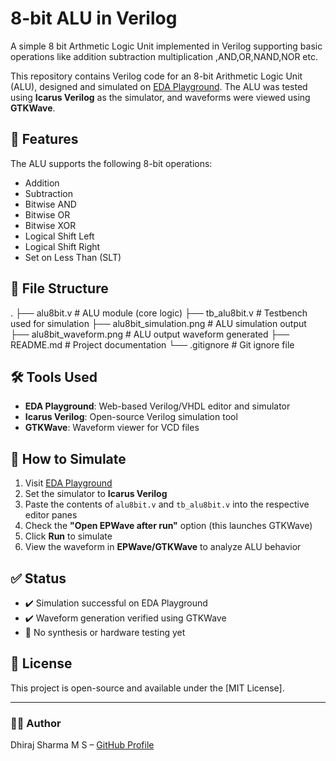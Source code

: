 # 8-bit ALU in Verilog
A simple 8 bit Arthmetic Logic Unit implemented in Verilog supporting basic operations like addition subtraction multiplication ,AND,OR,NAND,NOR etc.

This repository contains Verilog code for an 8-bit Arithmetic Logic Unit (ALU), designed and simulated on [EDA Playground](https://www.edaplayground.com/). The ALU was tested using **Icarus Verilog** as the simulator, and waveforms were viewed using **GTKWave**.

## 🧠 Features

The ALU supports the following 8-bit operations:

- Addition
- Subtraction
- Bitwise AND
- Bitwise OR
- Bitwise XOR
- Logical Shift Left
- Logical Shift Right
- Set on Less Than (SLT)

## 📁 File Structure
.
├── alu8bit.v # ALU module (core logic)
├── tb_alu8bit.v # Testbench used for simulation
├── alu8bit_simulation.png # ALU simulation output
├── alu8bit_waveform.png # ALU output waveform generated
├── README.md # Project documentation
└── .gitignore # Git ignore file


## 🛠️ Tools Used

- **EDA Playground**: Web-based Verilog/VHDL editor and simulator  
- **Icarus Verilog**: Open-source Verilog simulation tool  
- **GTKWave**: Waveform viewer for VCD files

## 🧪 How to Simulate

1. Visit [EDA Playground](https://www.edaplayground.com/)
2. Set the simulator to **Icarus Verilog**
3. Paste the contents of `alu8bit.v` and `tb_alu8bit.v` into the respective editor panes
4. Check the **"Open EPWave after run"** option (this launches GTKWave)
5. Click **Run** to simulate
6. View the waveform in **EPWave/GTKWave** to analyze ALU behavior

## ✅ Status

- ✔️ Simulation successful on EDA Playground
- ✔️ Waveform generation verified using GTKWave
- 🚧 No synthesis or hardware testing yet

## 📝 License

This project is open-source and available under the [MIT License].

---

### 👨‍💻 Author

Dhiraj Sharma M S – [GitHub Profile](https://github.com/Dhiraj4-alt)



